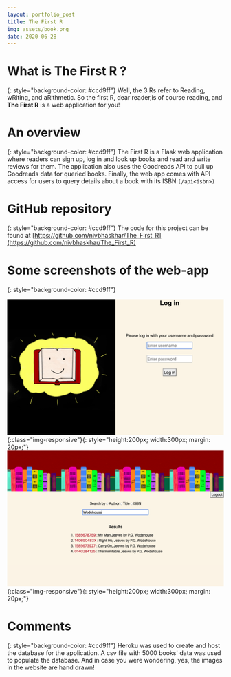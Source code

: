 ```yaml
---
layout: portfolio_post
title: The First R
img: assets/book.png
date: 2020-06-28
---
```


# What is The First R ?
{: style="background-color: #ccd9ff"}
Well, the 3 Rs refer to Reading, wRiting, and aRithmetic. So the first R, dear reader,is of course reading, and __The First R__ is a web application for you!



# An overview
{: style="background-color: #ccd9ff"}
The First R is a Flask web application where readers can sign up, log in and look up books and read and write reviews for them. The application also uses the Goodreads API to pull up Goodreads data for queried books. Finally, the web app comes with API access for users to query details about a book with its ISBN `(/api<isbn>)`



# GitHub repository
{: style="background-color: #ccd9ff"}
The code for this project can be found at [https://github.com/nivbhaskhar/The_First_R](https://github.com/nivbhaskhar/The_First_R)

# Some screenshots of the web-app 
{: style="background-color: #ccd9ff"}



![Log in page](/assets/login.png){:class="img-responsive"}{: style="height:200px; width:300px; margin: 20px;"}  ![Search page](/assets/search.png){:class="img-responsive"}{: style="height:200px; width:300px; margin: 20px;"}



# Comments 
{: style="background-color: #ccd9ff"} 
Heroku was used to create and host the database for the application. A csv file with 5000 books' data was used to populate the database. And in case you were wondering, yes, the images in the website are hand drawn!

